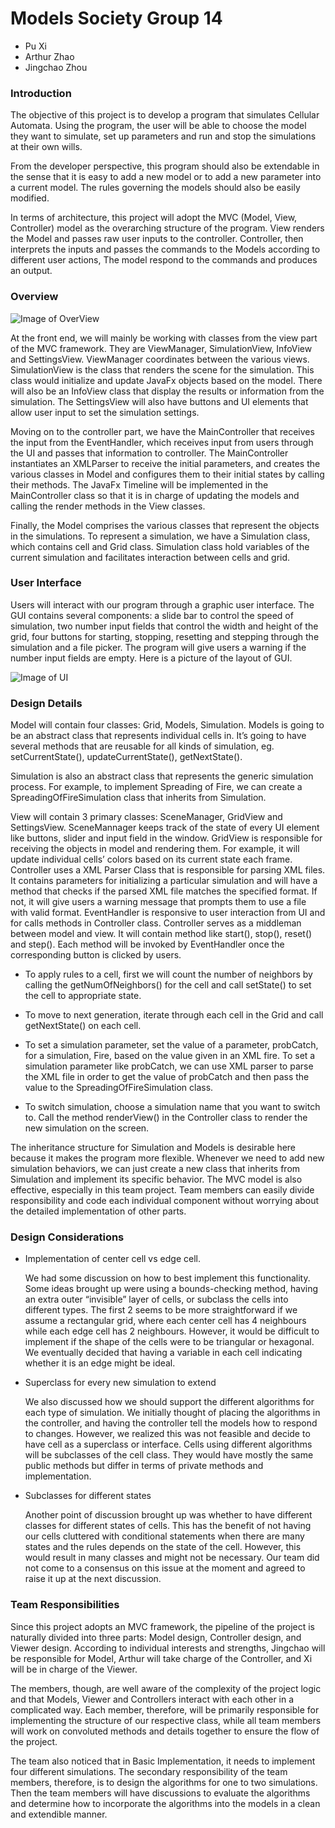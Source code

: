 Models Society Group 14
=====================

* Pu Xi
* Arthur Zhao
* Jingchao Zhou

### Introduction

The objective of this project is to develop a program that simulates Cellular Automata. Using the program, the user will be able to choose the model they want to simulate, set up parameters and run and stop the simulations at their own wills. 

From the developer perspective, this program should also be extendable in the sense that it is easy to add a new model or to add a new parameter into a current model. The rules governing the models should also be easily modified. 

In terms of architecture, this project will adopt the MVC (Model, View, Controller) model as the overarching structure of the program. View renders the Model and passes raw user inputs to the controller. Controller, then interprets the inputs and passes the commands to the Models according to different user actions, The model respond to the commands and produces an output.

### Overview

![Image of OverView](https://image.ibb.co/b6zbme/Screen_Shot_2018_09_17_at_2_21_18_AM.png)

At the front end, we will mainly be working with classes from the view part of the MVC framework. They are ViewManager, SimulationView, InfoView and SettingsView. 
ViewManager coordinates between the various views. SimulationView is the class that renders the scene for the simulation. This class would initialize and update JavaFx objects based on the model. There will also be an InfoView class that display the results or information from the simulation. The SettingsView will also have buttons and UI elements that allow user input to set the simulation settings. 

Moving on to the controller part, we have the MainController that receives the input from the EventHandler, which receives input from users through the UI and passes that information to controller. The MainController instantiates an XMLParser to receive the initial parameters, and creates the various classes in Model and configures them to their initial states by calling their methods. The JavaFx Timeline will be implemented in the MainController class so that it is in charge of updating the models and calling the render methods in the View classes.

Finally, the Model comprises the various classes that represent the objects in the simulations. To represent a simulation, we have a Simulation class, which contains cell and Grid class. Simulation class hold variables of the current simulation and facilitates interaction between cells and grid.

### User Interface

Users will interact with our program through a graphic user interface. The GUI contains several components: a slide bar to control the speed of simulation, two number input fields that control the width and height of the grid, four buttons for starting, stopping, resetting and stepping through the simulation and a file picker. The program will give users a warning if the number input fields are empty. 
Here is a picture of the layout of GUI.

![Image of UI](https://image.ibb.co/ijuTXK/unnamed.png)

### Design Details

Model will contain four classes: Grid, Models, Simulation. Models is going to be an abstract class that represents individual cells in. It’s going to have several methods that are reusable for all kinds of simulation, eg. setCurrentState(), updateCurrentState(), getNextState().

Simulation is also an abstract class that represents the generic simulation process. For example, to implement Spreading of Fire, we can create a SpreadingOfFireSimulation class that inherits from Simulation.

View will contain 3 primary classes: SceneManager, GridView and SettingsView. SceneMannager keeps track of the state of every UI element like buttons, slider and input field in the window. GridView is responsible for receiving the objects in model and rendering them. For example, it will update individual cells’ colors based on its current state each frame. Controller uses a XML Parser Class that is responsible for parsing XML files. It contains parameters for initializing a particular simulation and will have a method that checks if the parsed XML file matches the specified format. If not, it will give users a warning message that prompts them to use a file with valid format. EventHandler is responsive to user interaction from UI and for calls methods in Controller class. Controller serves as a middleman between model and view. It will contain method like start(), stop(), reset() and step(). Each method will be invoked by EventHandler once the corresponding button is clicked by users. 

* To apply rules to a cell, first we will count the number of neighbors by calling the getNumOfNeighbors() for the cell and call setState() to set the cell to appropriate state.

* To move to next generation, iterate through each cell in the Grid and call getNextState() on each cell.

* To set a simulation parameter, set the value of a parameter, probCatch, for a simulation, Fire, based on the value given in an XML fire. To set a simulation parameter like probCatch, we can use XML parser to parse the XML file in order to get the value of probCatch and then pass the value to the SpreadingOfFireSimulation class.

* To switch simulation, choose a simulation name that you want to switch to. Call the method renderView() in the Controller class to render the new simulation on the screen.

The inheritance structure for Simulation and Models is desirable here because it makes the program more flexible. Whenever we need to add new simulation behaviors, we can just create a new class that inherits from Simulation and implement its specific behavior. The MVC model is also effective, especially in this team project. Team members can easily divide responsibility and code each individual component without worrying about the detailed implementation of other parts.

### Design Considerations

* Implementation of center cell vs edge cell.

    We had some discussion on how to best implement this functionality. Some ideas brought up were using a bounds-checking method, having an extra outer “invisible” layer of cells, or subclass the cells into different types. The first 2 seems to be more straightforward if we assume a rectangular grid, where each center cell has 4 neighbours while each edge cell has 2 neighbours. However, it would be difficult to implement if the shape of the cells were to be triangular or hexagonal. We eventually decided that having a variable in each cell indicating whether it is an edge might be ideal.

* Superclass for every new simulation to extend

    We also discussed how we should support the different algorithms for each type of simulation. We initially thought of placing the algorithms in the controller, and having the controller tell the models how to respond to changes. However, we realized this was not feasible and decide to have cell as a superclass or interface. Cells using different algorithms will be subclasses of the cell class. They would have mostly the same public methods but differ in terms of private methods and implementation.

* Subclasses for different states

    Another point of discussion brought up was whether to have different classes for different states of cells. This has the benefit of not having our cells cluttered with conditional statements when there are many states and the rules depends on the state of the cell. However, this would result in many classes and might not be necessary. Our team did not come to a consensus on this issue at the moment and agreed to raise it up at the next discussion.
    
    
### Team Responsibilities

Since this project adopts an MVC framework, the pipeline of the project is naturally divided into three parts: Model design, Controller design, and Viewer design. According to individual interests and strengths, Jingchao will be responsible for Model, Arthur will take charge of the Controller, and Xi will be in charge of the Viewer.

The members, though, are well aware of the complexity of the project logic and that Models, Viewer and Controllers interact with each other in a complicated way. Each member, therefore, will be primarily responsible for implementing the structure of our respective class, while all team members will work on convoluted methods and details together to ensure the flow of the project.

The team also noticed that in Basic Implementation, it needs to implement four different simulations. The secondary responsibility of the team members, therefore, is to design the algorithms for one to two simulations. Then the team members will have discussions to evaluate the algorithms and determine how to incorporate the algorithms into the models in a clean and extendible manner.